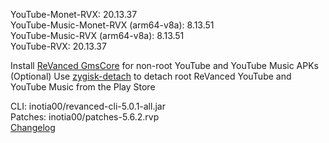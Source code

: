 YouTube-Monet-RVX: 20.13.37  
YouTube-Music-Monet-RVX (arm64-v8a): 8.13.51  
YouTube-Music-RVX (arm64-v8a): 8.13.51  
YouTube-RVX: 20.13.37  

Install [ReVanced GmsCore](https://github.com/ReVanced/GmsCore/releases/latest) for non-root YouTube and YouTube Music APKs  
(Optional) Use [zygisk-detach](https://github.com/j-hc/zygisk-detach/releases/latest) to detach root ReVanced YouTube and YouTube Music from the Play Store
  
CLI: inotia00/revanced-cli-5.0.1-all.jar  
Patches: inotia00/patches-5.6.2.rvp  
[Changelog](https://github.com/inotia00/revanced-patches/releases/tag/v5.6.2)  
